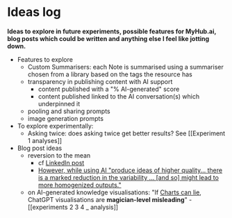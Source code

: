 # Ideas log

**Ideas to explore in future experiments, possible features for MyHub.ai, blog posts which could be written and anything else I feel like jotting down.**

* Features to explore
	* Custom Summarisers: each Note is summarised using a summariser chosen from a library based on the tags the resource has
	* transparency in publishing content with AI support 
		* content published with a "% AI-generated" score
		* content published linked to the AI conversation(s) which underpinned it 
	* pooling and sharing prompts
	* image generation prompts
* To explore experimentally: 
	* Asking twice: does asking twice get better results? See [[Experiment 1 analyses]]
* Blog post ideas
	* reversion to the mean 
		* cf [LinkedIn post](https://www.linkedin.com/analytics/post-summary/urn:li:activity:7122652868104314881/)
		* [However, while using AI "produce ideas of higher quality... there is a marked reduction in the variability ... [and so] might lead to more homogenized outputs."](https://myhub.ai/items/navigating-the-jagged-technological-frontier-field-experimental-evidence-of-the-effects-of-ai-on-knowledge-worker-productivity-and-quality)
	* on AI-generated knowledge visualisations: "If [Charts can lie](https://albertocairo.com/), ChatGPT visualisations are **magician-level misleading**" - [[experiments 2 3 4 _ analysis]]